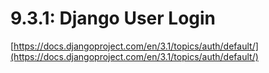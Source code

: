 # 9.3.1: Django User Login

[https://docs.djangoproject.com/en/3.1/topics/auth/default/](https://docs.djangoproject.com/en/3.1/topics/auth/default/)

